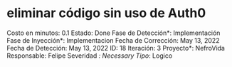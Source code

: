 # eliminar código sin uso de Auth0

Costo en minutos: 0.1
Estado: Done
Fase de Detección*: Implementación
Fase de Inyección*: Implementacion
Fecha de Corrección: May 13, 2022
Fecha de Detección: May 13, 2022
ID: 18
Iteración: 3
Proyecto*: NefroVida
Responsable: Felipe
Severidad *: Necessary
Tipo*: Logico